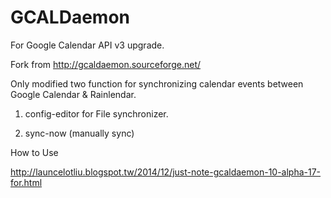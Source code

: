 GCALDaemon
==========

For Google Calendar API v3 upgrade.

Fork from http://gcaldaemon.sourceforge.net/

Only modified two function for synchronizing calendar events between Google Calendar & Rainlendar.

1. config-editor for File synchronizer.

2. sync-now (manually sync) 

How to Use

http://launcelotliu.blogspot.tw/2014/12/just-note-gcaldaemon-10-alpha-17-for.html
